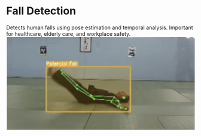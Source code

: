 # Fall Detection
Detects human falls using pose estimation and temporal analysis. Important for healthcare, elderly care, and workplace safety.
![Fall Detection](../assets/Picture6.png)